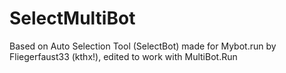 # SelectMultiBot
Based on Auto Selection Tool (SelectBot) made for Mybot.run by Fliegerfaust33 (kthx!), 
edited to work with MultiBot.Run
